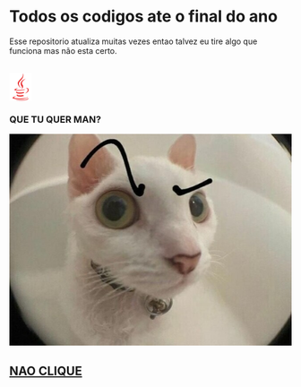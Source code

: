 # Todos os codigos ate o final do ano

Esse repositorio atualiza muitas vezes entao talvez eu tire algo que funciona mas não esta certo.

<div style="display: inline_block"><br>
  <img align="center" alt="Joao-js" height="50" width="40" src="https://raw.githubusercontent.com/devicons/devicon/master/icons/java/java-plain.svg">
</div>

<h3>QUE TU QUER MAN?</h3>

<picture><img src="https://github.com/joaoguilherme000/Java_code/blob/main/a.jpg" /></picture>


## [ NAO CLIQUE](https://media.tenor.com/qN6KhHtzLQwAAAAC/we-live-we-love-we-lie-my-honest-reaction.gif)
